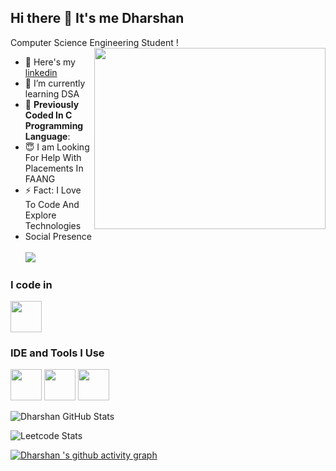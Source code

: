 ## Hi there 👋 It's me Dharshan

 Computer Science Engineering Student !
<img align="right" width="370" height="290" src="https://i.pinimg.com/originals/47/f0/34/47f0342cec72b800463bf003eac1257e.gif">
- 🔭 Here's my [ linkedin ](www.linkedin.com/in/dharshan-senthil-b18721316)                                                 
- 🌱 I’m currently learning  DSA
- 💼 **Previously Coded  In  C Programming Language**:   
- 😇 I am Looking For Help  With Placements In FAANG
- ⚡  Fact: I Love To Code And Explore Technologies
- Social Presence
<br /> <br /> [<img src="https://img.shields.io/badge/LinkedIn-0077B5?style=for-the-badge&logo=linkedin&logoColor=white" />](www.linkedin.com/in/dharshan-senthil-b18721316) <br/>


### I code in
 <img height="50" width="50" src="https://img.icons8.com/color/48/000000/c-programming.png" /> 

### IDE and Tools I Use
<img height="50" width="50" src="https://img.icons8.com/color/48/000000/visual-studio-code-2019.png"/> <img height="50" width="50" src="https://img.icons8.com/color/50/000000/git.png"/>  <img height="50" src="https://img.icons8.com/color/480/null/notion--v1.png" />




![Dharshan GitHub Stats](https://github-readme-stats.vercel.app/api?username=dharshanprogrammer&theme=dark&show_icons=true&hide_border=true&count_private=true)

![Leetcode Stats](https://leetcard.jacoblin.cool/Dharshan-Programmer?theme=dark&font=Marcellus&ext=contest)

[![Dharshan 's github activity graph](https://github-readme-activity-graph.vercel.app/graph?username=dharshanprogrammer&bg_color=000000&color=ffffff&line=00db2c&point=ffffff&area=true&hide_border=true)](https://github.com/ashutosh00710/github-readme-activity-graph)
